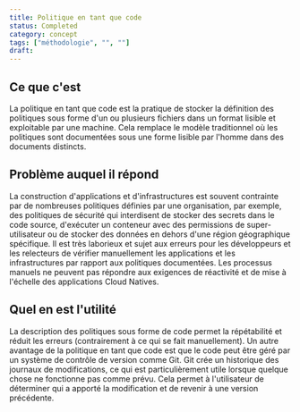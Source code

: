 ```yaml
---
title: Politique en tant que code
status: Completed
category: concept
tags: ["méthodologie", "", ""]
draft: 
---
```


## Ce que c'est

La politique en tant que code est la pratique de stocker la définition des politiques sous forme d'un ou plusieurs fichiers dans un format lisible et exploitable par une machine.
Cela remplace le modèle traditionnel où les politiques sont documentées sous une forme lisible par l'homme dans des documents distincts.

## Problème auquel il répond

La construction d'applications et d'infrastructures est souvent contrainte par de nombreuses politiques définies par une organisation,
par exemple, des politiques de sécurité qui interdisent de stocker des secrets dans le code source, d'exécuter un conteneur avec des permissions de super-utilisateur
ou de stocker des données en dehors d'une région géographique spécifique.
Il est très laborieux et sujet aux erreurs pour les développeurs et les relecteurs de vérifier manuellement les applications et les infrastructures par rapport aux politiques documentées.
Les processus manuels ne peuvent pas répondre aux exigences de réactivité et de mise à l'échelle des applications Cloud Natives.

## Quel en est l'utilité

La description des politiques sous forme de code permet la répétabilité et réduit les erreurs (contrairement à ce qui se fait manuellement).
Un autre avantage de la politique en tant que code est que le code peut être géré par un système de contrôle de version comme Git. 
Git crée un historique des journaux de modifications, ce qui est particulièrement utile lorsque quelque chose ne fonctionne pas comme prévu.
Cela permet à l'utilisateur de déterminer qui a apporté la modification et de revenir à une version précédente.
